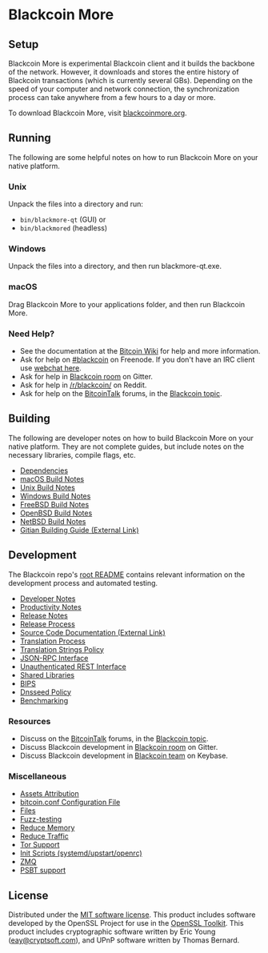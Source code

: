 Blackcoin More
=============

Setup
---------------------
Blackcoin More is experimental Blackcoin client and it builds the backbone of the network. However, it downloads and stores the entire history of Blackcoin transactions (which is currently several GBs). Depending on the speed of your computer and network connection, the synchronization process can take anywhere from a few hours to a day or more.

To download Blackcoin More, visit [blackcoinmore.org](https://blackcoinmore.org).

Running
---------------------
The following are some helpful notes on how to run Blackcoin More on your native platform.

### Unix

Unpack the files into a directory and run:

- `bin/blackmore-qt` (GUI) or
- `bin/blackmored` (headless)

### Windows

Unpack the files into a directory, and then run blackmore-qt.exe.

### macOS

Drag Blackcoin More to your applications folder, and then run Blackcoin More.

### Need Help?

* See the documentation at the [Bitcoin Wiki](https://en.bitcoin.it/wiki/Main_Page)
for help and more information.
* Ask for help on [#blackcoin](https://webchat.freenode.net/#blackcoin) on Freenode. If you don't have an IRC client use [webchat here](https://webchat.freenode.net/#blackcoin).
* Ask for help in [Blackcoin room](https://gitter.im/BlackCoin_Hub) on Gitter.
* Ask for help in [/r/blackcoin/](https://nm.reddit.com/r/blackcoin/) on Reddit.
* Ask for help on the [BitcoinTalk](https://bitcointalk.org/) forums, in the [Blackcoin topic](https://bitcointalk.org/index.php?topic=3017838.new#new).

Building
---------------------
The following are developer notes on how to build Blackcoin More on your native platform. They are not complete guides, but include notes on the necessary libraries, compile flags, etc.

- [Dependencies](dependencies.md)
- [macOS Build Notes](build-osx.md)
- [Unix Build Notes](build-unix.md)
- [Windows Build Notes](build-windows.md)
- [FreeBSD Build Notes](build-freebsd.md)
- [OpenBSD Build Notes](build-openbsd.md)
- [NetBSD Build Notes](build-netbsd.md)
- [Gitian Building Guide (External Link)](https://github.com/bitcoin-core/docs/blob/master/gitian-building.md)

Development
---------------------
The Blackcoin repo's [root README](/README.md) contains relevant information on the development process and automated testing.

- [Developer Notes](developer-notes.md)
- [Productivity Notes](productivity.md)
- [Release Notes](release-notes.md)
- [Release Process](release-process.md)
- [Source Code Documentation (External Link)](https://doxygen.bitcoincore.org/)
- [Translation Process](translation_process.md)
- [Translation Strings Policy](translation_strings_policy.md)
- [JSON-RPC Interface](JSON-RPC-interface.md)
- [Unauthenticated REST Interface](REST-interface.md)
- [Shared Libraries](shared-libraries.md)
- [BIPS](bips.md)
- [Dnsseed Policy](dnsseed-policy.md)
- [Benchmarking](benchmarking.md)

### Resources
* Discuss on the [BitcoinTalk](https://bitcointalk.org/) forums, in the [Blackcoin topic](https://bitcointalk.org/index.php?topic=3017838.new#new).
* Discuss Blackcoin development in [Blackcoin room](https://gitter.im/BlackCoin_Hub) on Gitter.
* Discuss Blackcoin development in [Blackcoin team](https://keybase.io/team/blackcoin) on Keybase.

### Miscellaneous
- [Assets Attribution](assets-attribution.md)
- [bitcoin.conf Configuration File](bitcoin-conf.md)
- [Files](files.md)
- [Fuzz-testing](fuzzing.md)
- [Reduce Memory](reduce-memory.md)
- [Reduce Traffic](reduce-traffic.md)
- [Tor Support](tor.md)
- [Init Scripts (systemd/upstart/openrc)](init.md)
- [ZMQ](zmq.md)
- [PSBT support](psbt.md)

License
---------------------
Distributed under the [MIT software license](/COPYING).
This product includes software developed by the OpenSSL Project for use in the [OpenSSL Toolkit](https://www.openssl.org/). This product includes
cryptographic software written by Eric Young ([eay@cryptsoft.com](mailto:eay@cryptsoft.com)), and UPnP software written by Thomas Bernard.
